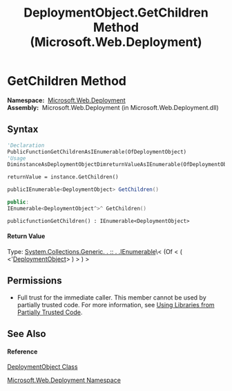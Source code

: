 ﻿---
title: DeploymentObject.GetChildren Method  (Microsoft.Web.Deployment)
TOCTitle: GetChildren Method
ms:assetid: M:Microsoft.Web.Deployment.DeploymentObject.GetChildren
ms:mtpsurl: https://msdn.microsoft.com/en-us/library/microsoft.web.deployment.deploymentobject.getchildren(v=VS.90)
ms:contentKeyID: 20208894
ms.date: 05/02/2012
mtps_version: v=VS.90
f1_keywords:
- Microsoft.Web.Deployment.DeploymentObject.GetChildren
dev_langs:
- CSharp
- JScript
- VB
- c++
api_location:
- Microsoft.Web.Deployment.dll
api_name:
- Microsoft.Web.Deployment.DeploymentObject.GetChildren
api_type:
- Managed
topic_type:
- apiref
- kbSyntax
product_family_name: VS
ROBOTS: INDEX,FOLLOW
---

# GetChildren Method

**Namespace:**  [Microsoft.Web.Deployment](microsoft-web-deployment-namespace.md)  
**Assembly:**  Microsoft.Web.Deployment (in Microsoft.Web.Deployment.dll)

## Syntax

``` vb
'Declaration
PublicFunctionGetChildrenAsIEnumerable(OfDeploymentObject)
'Usage
DiminstanceAsDeploymentObjectDimreturnValueAsIEnumerable(OfDeploymentObject)

returnValue = instance.GetChildren()
```

``` csharp
publicIEnumerable<DeploymentObject> GetChildren()
```

``` c++
public:
IEnumerable<DeploymentObject^>^ GetChildren()
```

``` jscript
publicfunctionGetChildren() : IEnumerable<DeploymentObject>
```

#### Return Value

Type: [System.Collections.Generic. . :: . .IEnumerable](https://msdn.microsoft.com/en-us/library/9eekhta0\(v=vs.90\))\< (Of \< ( \<'[DeploymentObject](deploymentobject-class-microsoft-web-deployment.md)\> ) \> ) \>  

## Permissions

  - Full trust for the immediate caller. This member cannot be used by partially trusted code. For more information, see [Using Libraries from Partially Trusted Code](https://msdn.microsoft.com/en-us/library/8skskf63\(v=vs.90\)).

## See Also

#### Reference

[DeploymentObject Class](deploymentobject-class-microsoft-web-deployment.md)

[Microsoft.Web.Deployment Namespace](microsoft-web-deployment-namespace.md)

